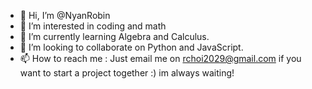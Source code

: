 - 👋 Hi, I’m @NyanRobin
- 👀 I’m interested in coding and math
- 🌱 I’m currently learning Algebra and Calculus.
- 💞️ I’m looking to collaborate on Python and JavaScript.
- 📫 How to reach me : Just email me on rchoi2029@gmail.com if you want to start a project together :) im always waiting!

